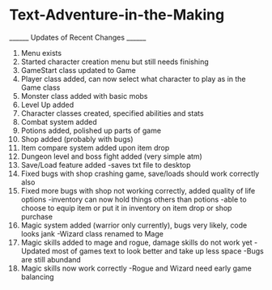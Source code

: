 # Text-Adventure-in-the-Making

______ Updates of Recent Changes ______
1) Menu exists
2) Started character creation menu but still needs finishing
3) GameStart class updated to Game
4) Player class added, can now select what character to play as in the Game class
5) Monster class added with basic mobs
6) Level Up added
7) Character classes created, specified abilities and stats
8) Combat system added
9) Potions added, polished up parts of game
10) Shop added (probably with bugs)
11) Item compare system added upon item drop
12) Dungeon level and boss fight added (very simple atm)
13) Save/Load feature added 
   -saves txt file to desktop
14) Fixed bugs with shop crashing game, save/loads should work correctly also
15) Fixed more bugs with shop not working correctly, added quality of life options
   -inventory can now hold things others than potions
   -able to choose to equip item or put it in inventory on item drop or shop purchase
16) Magic system added (warrior only currently), bugs very likely, code looks jank
   -Wizard class renamed to Mage
17) Magic skills added to mage and rogue, damage skills do not work yet 
   -Updated most of games text to look better and take up less space
   -Bugs are still abundand
18) Magic skills now work correctly
   -Rogue and Wizard need early game balancing
